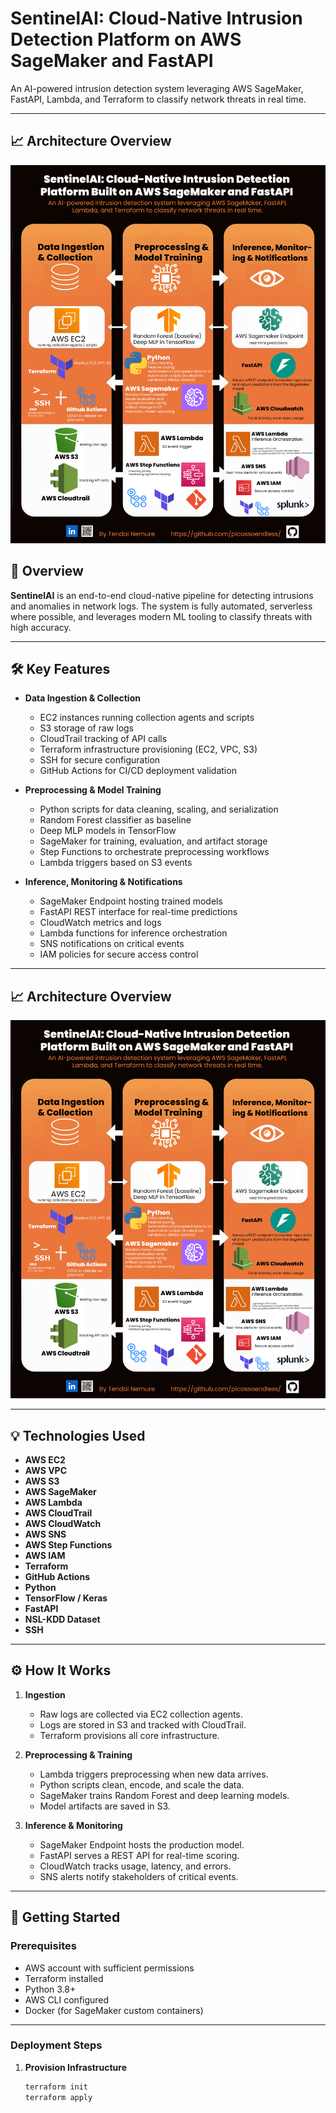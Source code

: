 # SentinelAI: Cloud-Native Intrusion Detection Platform on AWS SageMaker and FastAPI

An AI-powered intrusion detection system leveraging AWS SageMaker, FastAPI, Lambda, and Terraform to classify network threats in real time.

---
## 📈 Architecture Overview

<p align="center">
  <img src="./aws.png" alt="SentinelAI Architecture" width="800"/>
</p>

## 📌 Overview

**SentinelAI** is an end-to-end cloud-native pipeline for detecting intrusions and anomalies in network logs. The system is fully automated, serverless where possible, and leverages modern ML tooling to classify threats with high accuracy.

---


## 🛠️ Key Features

- **Data Ingestion & Collection**
  - EC2 instances running collection agents and scripts
  - S3 storage of raw logs
  - CloudTrail tracking of API calls
  - Terraform infrastructure provisioning (EC2, VPC, S3)
  - SSH for secure configuration
  - GitHub Actions for CI/CD deployment validation

- **Preprocessing & Model Training**
  - Python scripts for data cleaning, scaling, and serialization
  - Random Forest classifier as baseline
  - Deep MLP models in TensorFlow
  - SageMaker for training, evaluation, and artifact storage
  - Step Functions to orchestrate preprocessing workflows
  - Lambda triggers based on S3 events

- **Inference, Monitoring & Notifications**
  - SageMaker Endpoint hosting trained models
  - FastAPI REST interface for real-time predictions
  - CloudWatch metrics and logs
  - Lambda functions for inference orchestration
  - SNS notifications on critical events
  - IAM policies for secure access control

---

## 📈 Architecture Overview

![Architecture Diagram](./aws.png)

---

## 💡 Technologies Used

- **AWS EC2**
- **AWS VPC**
- **AWS S3**
- **AWS SageMaker**
- **AWS Lambda**
- **AWS CloudTrail**
- **AWS CloudWatch**
- **AWS SNS**
- **AWS Step Functions**
- **AWS IAM**
- **Terraform**
- **GitHub Actions**
- **Python**
- **TensorFlow / Keras**
- **FastAPI**
- **NSL-KDD Dataset**
- **SSH**

---

## ⚙️ How It Works

1. **Ingestion**
   - Raw logs are collected via EC2 collection agents.
   - Logs are stored in S3 and tracked with CloudTrail.
   - Terraform provisions all core infrastructure.

2. **Preprocessing & Training**
   - Lambda triggers preprocessing when new data arrives.
   - Python scripts clean, encode, and scale the data.
   - SageMaker trains Random Forest and deep learning models.
   - Model artifacts are saved in S3.

3. **Inference & Monitoring**
   - SageMaker Endpoint hosts the production model.
   - FastAPI serves a REST API for real-time scoring.
   - CloudWatch tracks usage, latency, and errors.
   - SNS alerts notify stakeholders of critical events.

---

## 🚀 Getting Started

### Prerequisites

- AWS account with sufficient permissions
- Terraform installed
- Python 3.8+
- AWS CLI configured
- Docker (for SageMaker custom containers)

---

### Deployment Steps

1. **Provision Infrastructure**
   ```bash
   terraform init
   terraform apply
